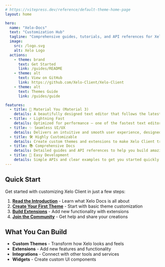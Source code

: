 ```yaml
---
# https://vitepress.dev/reference/default-theme-home-page
layout: home

hero:
  name: "Xelo-Docs"
  text: "Customization Hub"
  tagline: "Comprehensive guides, tutorials, and API references for Xelo-Client"
  image:
    src: /logo.svg
    alt: Xelo Logo
  actions:
    - theme: brand
      text: Get Started
      link: /guides/README
    - theme: alt
      text: View on GitHub
      link: https://github.com/Xelo-Client/Xelo-Client
    - theme: alt
      text: Themes Guide
      link: /guides/guide

features:
  - title: 🎨 Material You (Material 3)
    details: A beautifully designed text editor that follows the latest Material You guidelines for a modern Android experience.
  - title: ⚡ Lightning Fast
    details: Optimized for performance — one of the fastest text editors available on Android.
  - title: ✨ Seamless UI/UX
    details: Delivers an intuitive and smooth user experience, designed with attention to detail.
  - title: 🛠️ Highly Customizable
    details: Create custom themes and extensions to make Xelo Client truly your own.
  - title: 📚 Comprehensive Docs
    details: Detailed guides and API references to help you build amazing customizations.
  - title: 🚀 Easy Development
    details: Simple APIs and clear examples to get you started quickly with theme and extension development.
---
```


## Quick Start

Get started with customizing Xelo Client in just a few steps:

1. **[Read the Introduction](/guides/)** - Learn what Xelo Docs is all about
2. **[Create Your First Theme](/themes/basics)** - Start with basic theme customization
3. **[Build Extensions](/plugins/plugin-api)** - Add new functionality with extensions
4. **[Join the Community](https://discord.gg/8SGCP6nK69)** - Get help and share your creations

## What You Can Build

- **Custom Themes** - Transform how Xelo looks and feels
- **Extensions** - Add new features and functionality  
- **Integrations** - Connect with other tools and services
- **Widgets** - Create custom UI components